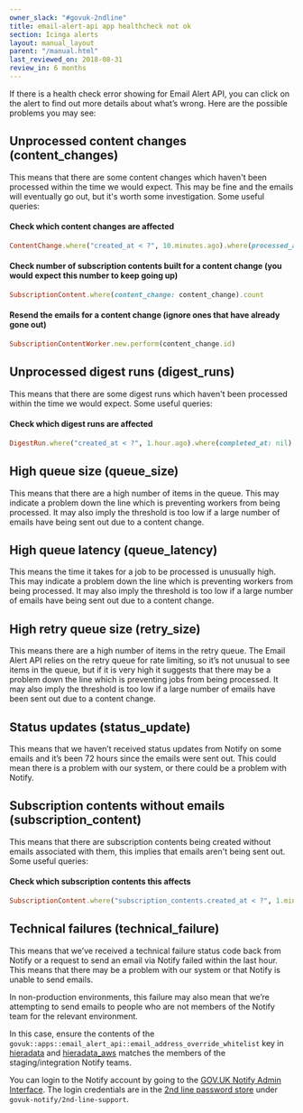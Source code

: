 ```yaml
---
owner_slack: "#govuk-2ndline"
title: email-alert-api app healthcheck not ok
section: Icinga alerts
layout: manual_layout
parent: "/manual.html"
last_reviewed_on: 2018-08-31
review_in: 6 months
---
```


If there is a health check error showing for Email Alert API, you can click on the alert to find out more details about what’s wrong. Here are the possible problems you may see:

## Unprocessed content changes (content_changes)

This means that there are some content changes which haven't been processed within the time we would expect. This may be fine and the emails will eventually go out, but it's worth some investigation. Some useful queries:

#### Check which content changes are affected

```ruby
ContentChange.where("created_at < ?", 10.minutes.ago).where(processed_at: nil)
```

#### Check number of subscription contents built for a content change (you would expect this number to keep going up)

```ruby
SubscriptionContent.where(content_change: content_change).count
```

#### Resend the emails for a content change (ignore ones that have already gone out)

```ruby
SubscriptionContentWorker.new.perform(content_change.id)
```

## Unprocessed digest runs (digest_runs)

This means that there are some digest runs which haven't been processed within the time we would expect. Some useful queries:

#### Check which digest runs are affected

```ruby
DigestRun.where("created_at < ?", 1.hour.ago).where(completed_at: nil)
```

## High queue size (queue_size)

This means that there are a high number of items in the queue. This may indicate a problem down the line which is preventing workers from being processed. It may also imply the threshold is too low if a large number of emails have being sent out due to a content change.

## High queue latency (queue_latency)

This means the time it takes for a job to be processed is unusually high. This may indicate a problem down the line which is preventing workers from being processed. It may also imply the threshold is too low if a large number of emails have being sent out due to a content change.

## High retry queue size (retry_size)

This means there are a high number of items in the retry queue. The Email Alert API relies on the retry queue for rate limiting, so it’s not unusual to see items in the queue, but if it is very high it suggests that there may be a problem down the line which is preventing jobs from being processed. It may also imply the threshold is too low if a large number of emails have been sent out due to a content change.

## Status updates (status_update)

This means that we haven’t received status updates from Notify on some emails and it’s been 72 hours since the emails were sent out. This could mean there is a problem with our system, or there could be a problem with Notify.

## Subscription contents without emails (subscription_content)

This means that there are subscription contents being created without emails associated with them, this implies that emails aren't being sent out. Some useful queries:

#### Check which subscription contents this affects

```ruby
SubscriptionContent.where("subscription_contents.created_at < ?", 1.minute.ago).where(email: nil).joins(:subscription).merge(Subscription.active)
```

## Technical failures (technical_failure)

This means that we’ve received a technical failure status code back from Notify or a request to send an email via Notify failed within the last hour. This means that there may be a problem with our system or that Notify is unable to send emails.

In non-production environments, this failure may also mean that we’re attempting to send emails to people who are not members of the Notify team for the relevant environment.

In this case, ensure the contents of the  `govuk::apps::email_alert_api::email_address_override_whitelist` key in [hieradata](https://github.com/alphagov/govuk-puppet/blob/master/hieradata/common.yaml) and [hieradata_aws](https://github.com/alphagov/govuk-puppet/blob/master/hieradata_aws/common.yaml) matches the members of the staging/integration Notify teams.

You can login to the Notify account by going to the [GOV.UK Notify Admin Interface](https://www.notifications.service.gov.uk).
The login credentials are in the [2nd line password store][password-store] under `govuk-notify/2nd-line-support`.

[password-store]: https://github.com/alphagov/govuk-secrets/tree/master/pass/2ndline/govuk-notify

